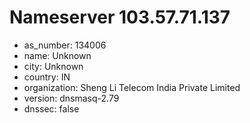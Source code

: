 # Nameserver 103.57.71.137

* as_number: 134006
* name: Unknown
* city: Unknown
* country: IN
* organization: Sheng Li Telecom India Private Limited
* version: dnsmasq-2.79
* dnssec: false
